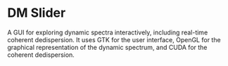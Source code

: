 # DM Slider

A GUI for exploring dynamic spectra interactively, including real-time coherent dedispersion.
It uses GTK for the user interface, OpenGL for the graphical representation of the dynamic spectrum, and CUDA for the coherent dedispersion.
